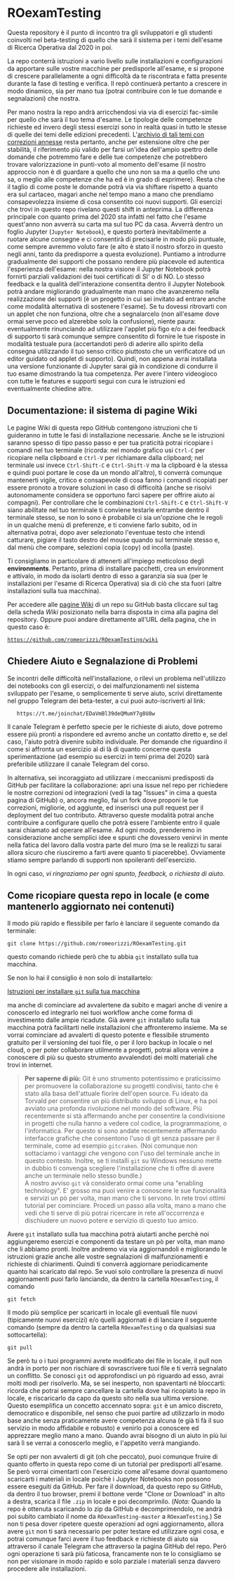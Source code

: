 # ROexamTesting

Questa repository è il punto di incontro tra gli sviluppatori e gli studenti coinvolti nel beta-testing di quello che sarà il sistema per i temi dell'esame di Ricerca Operativa dal 2020 in poi.

La repo conterrà istruzioni a vario livello sulle installazioni e configurazioni da apportare sulle vostre macchine per predisporle all'esame, e si propone di crescere parallelamente a ogni difficoltà da te riscontrata e fatta presente
durante la fase di testing e verifica.
Il repò continuerà pertanto a crescere in modo dinamico, sia per mano tua (potrai contribuire con le tue domande e segnalazioni) che nostra.

Per mano nostra la repo andrà arricchendosi via via di esercizi fac-simile per quello che sarà il tuo tema d'esame.
Le tipologie delle competenze richieste ed invero degli stessi esercizi sono in realtà quasi in tutto le stesse di quelle dei temi delle edizioni precedenti.
L'[archivio di tali temi con correzioni annesse](http://profs.sci.univr.it/~rrizzi/classes/RO/info_esami/)
resta pertanto, anche per estensione oltre che per stabilità, il riferimento più valido per farsi un'idea dell'ampio spettro delle domande che potremmo fare e delle tue competenze che potrebbero trovare valorizzazione in punti-voto al momento dell'esame (il nostro approccio non è di guardare a quello che uno non sa ma a quello che uno sa, o meglio alle competenze che ha ed è in grado di esprimere).
Resta che il taglio di come poste le domande potrà via via shiftare rispetto a quanto era sul cartaceo, magari anche nel tempo mano a mano che prendiamo consapevolezza insieme di cosa consentito coi nuovi supporti.
Gli esercizi che trovi in questo repo rivelano questi shift in anteprima.
La differenza principale con quanto prima del 2020 sta infatti nel fatto che l'esame quest'anno non avverrà su carta ma sul tuo PC da casa.
Avverrà dentro un foglio Jupyter (`Jupyter Notebook`), e questo porterà inevitabilmente a ruotare alcune consegne e ci consentirà di precisarle in modo più puntuale, come sempre avremmo voluto fare (e alto è stato il nostro sforzo in questo negli anni, tanto da predisporre a questa evoluzione). Puntiamo a introdurre gradualmente dei supporti che possano rendere più piacevole ed autentica l'esperienza dell'esame:
nella nostra visione il Jupyter Notebook potrà fornirti parziali validazioni dei tuoi certificati di SI' o di NO. Lo stesso feedback e la qualità dell'interazione consentita dentro il Jupyter Notebook potrà andare migliorando gradualmente
man mano che avanzeremo nella realizzazione dei supporti (è un progetto in cui sei invitato ad entrare anche come modalità alternativa di sostenere l'esame).
Se tu dovessi ritrovarti con un applet che non funziona, oltre che a segnalarcelo (non all'esame dove ormai serve poco ed alzerebbe solo la confusione), niente paura:
eventualmente rinunciando ad utilizzare l'applet più figo e/o a dei feedback
di supporto ti sarà comunque sempre consentito di fornire le tue risposte in modalità testuale pura (accertandoti però di aderire allo spirito della consegna utilizzando il tuo senso critico piuttosto che un verificatore od un editor guidato od applet di supporto). Quindi, non appena avrai installata una versione funzionante di Jupyter sarai già in condizione di condurre il tuo esame dimostrando la tua competenza. Per avere l'intero videogioco con tutte le features e supporti segui con cura le istruzioni ed eventualmente chiedine altre.



## Documentazione: il sistema di pagine Wiki

Le pagine Wiki di questa repo GitHub contengono istruzioni che ti guideranno in tutte le fasi di installazione necessarie.
Anche se le istruzioni saranno spesso di tipo passo passo e per tua praticità potrai ricopiare i comandi nel tuo terminale (ricorda: nel mondo grafico usi `Ctrl-C` per ricopiare nella clipboard e `Ctrl-V` per richiamare dalla clipboard; nel terminale usi invece `Ctrl-Shift-C` e `Ctrl-Shift-V` ma la clipboard è la stessa e quindi puoi portare le cose da un mondo all'altro), ti converrà comunque mantenerti vigile, critico e consapevole di cosa fanno i comandi ricopiati per essere pronoto a trovare soluzioni in caso di difficoltà (anche se risolvi autonomamente considera se opportuno farci sapere per offrire aiuto ai compagni).
Per controllare che le combinazioni `Ctrl-Shift-C` e `Ctrl-Shift-V` siano abilitate nel tuo terminale ti conviene testarle entrambe dentro il terminale stesso, se non lo sono è probabile ci sia un'opzione che le regoli in un qualche menù di preferenze, e ti conviene farlo subito, od in alternativa potrai, dopo aver selezionato l'eventuae testo che intendi catturare, pigiare il tasto destro del mouse quando sul terminale stesso e, dal menù che compare, selezioni copia (copy) od incolla (paste).

Ti consigliamo in particolare di attenerti all'impiego meticoloso degli __environments__.
Pertanto, prima di installare pacchetti, crea un environment e attivalo, in modo da isolarti dentro di esso a garanzia sia sua
(per le installazioni per l'esame di Ricerca Operativa) sia di ciò che sta fuori (altre installazioni sulla tua macchina).

Per accedere alle [pagine Wiki](https://github.com/romeorizzi/ROexamTesting/wiki) di un repo su GitHub basta cliccare sul tag della scheda _Wiki_ posizionato nella barra disposta in cima alla pagina del repository.
Oppure puoi andare direttamente all'URL della pagina, che in questo caso è:

[`https://github.com/romeorizzi/ROexamTesting/wiki`](https://github.com/romeorizzi/ROexamTesting/wiki)
 

## Chiedere Aiuto e Segnalazione di Problemi

Se incontri delle difficoltà nell'installazione, o rilevi un problema nell'utilizzo dei notebooks con gli esercizi,
o dei malfunzionamenti nel sistema sviluppato per l'esame,
o semplicemente ti serve aiuto,
scrivi direttamente nel gruppo Telegram dei beta-tester,
a cui puoi auto-iscriverti al link:

```
   https://t.me/joinchat/EDaVmBl39deQMumY7g8U8w
```

Il canale Telegram è perfetto specie per le richieste di aiuto,
dove potremo essere più pronti a rispondere ed avremo anche un contatto diretto e, se del caso, l'aiuto potrà divenire subito individuale.
Per domande che riguardino il come si affronta un esercizio al di là di quanto concerne questa sperimentazione (ad esempio su esercizi in temi prima del 2020)
sarà preferibile utilizzare il canale Telegram del corso.

In alternativa, sei incoraggiato ad utilizzare i meccanismi predisposti da GitHub per facilitare la collaborazione:
   apri una issue nel repo per richiedere le nostre correzioni od integrazioni (vedi la tag "Issues" in cima a questa pagina di GitHub) o,
   ancora meglio, fai un fork dove proponi le tue correzioni, migliorie, od aggiunte, ed inserisci una pull request per il deployment del tuo contributo.
   Attraverso queste modalità potrai anche contribuire a configurare quello che potrà essere l'ambiente entro il quale sarai chiamato ad operare all'esame.
   Ad ogni modo, prenderemo in considerazione anche semplici idee e spunti che dovessero venirvi in mente nella fatica del lavoro dalla vostra parte del muro (ma se le realizzi tu sarai allora sicuro che riusciremo a farti avere quanto ti piacerebbe). Ovviamente stiamo sempre parlando di supporti non spoileranti dell'esercizio.

In ogni caso, _vi ringraziamo per ogni spunto, feedback, o richiesta di aiuto_.


## Come ricopiare questa repo in locale (e come mantenerlo aggiornato nei contenuti)

<a name="ricopiaInLocale">Il modo più rapido e flessibile</a>
    per farlo è lanciare il seguente comando da terminale:
```
git clone https://github.com/romeorizzi/ROexamTesting.git
```
questo comando richiede però che tu abbia `git` installato sulla tua macchina.

Se non lo hai il consiglio è non solo di installartelo:


[Istruzioni per installare `git` sulla tua macchina](https://www.html.it/pag/53180/installazione-di-git/)

ma anche di cominciare ad avvalertene da subito e magari anche di venire a conoscerlo ed integrarlo nei tuoi workflow anche come forma di investimento dalle ampie ricadute. Già avere `git` installato sulla tua macchina potrà facilitarti nelle installazioni che affronteremo insieme. Ma se vorrai cominciare ad avvalerti di questo potente e flessibile strumento gratuito per il versioning dei tuoi file, o per il loro backup in locale o nel cloud, o per poter collaborare utilmente a progetti, potrai allora venire a conoscere di più su questo strumento avvalendoti dei molti materiali che trovi in internet.

> **Per saperne di più:** Git è uno strumento potentissimo e praticissimo per promuovere la collaborazione su progetti condivisi, tanto che è stato alla basa dell'attuale fiorire dell'open source. Fu ideato da Torvald per consentire un più distribuito sviluppo di Linux, e ha poi avviato una profonda rivoluzione nel mondo del software. Più recentemente si stà affermando anche per consentire la condivisione in progetti che nulla hanno a vedere col codice, la programmazione, o l'informatica. Per questo si sono andate recentemente affermando interfacce grafiche che consentono l'uso di git senza passare per il terminale, come ad esempio `gitcraken`. (Noi comunque non sottaciamo i vantaggi che vengono con l'uso del terminale anche in questo contesto. Inoltre, se ti installi `git` su Windows nessuno mette in dubbio ti convenga scegliere l'installazione che ti offre di avere anche un terminale nello stesso bundle.) <br>A nostro avviso `git` và considerato ormai come una "enabling technology". E' grosso ma puoi venire a conoscere le sue funzionalità e servizi un pò per volta, man mano che ti servono. In rete trovi ottimi tutorial per cominciare. Procedi un passo alla volta, mano a mano che vedi che ti serve di più potrai ricercare in rete all'occorrenza e dischiudere un nuovo potere e servizio di questo tuo amico.

Avere `git` installato sulla tua macchina potrà aiutarti anche perchè noi aggiungeremo esercizi e componenti da testare un pò per volta, man mano che li abbiamo pronti. Inoltre andremo via via aggiornandoli e migliorando le istruzioni grazie anche alle vostre segnalazioni di malfunzionamenti e richieste di chiarimenti.
Quindi ti converrà aggiornare periodicamente quanto hai scaricato dal repo.
Se vuoi solo controllare la presenza di nuovi aggiornamenti puoi farlo lanciando, da dentro la cartella `ROexamTesting`, il comando

```
git fetch
```

Il modo più semplice per scaricarti in locale gli eventuali file nuovi (tipicamente nuovi esercizi) e/o quelli aggiornati è di lanciare il seguente comando (sempre da dentro la cartella `ROexamTesting` o da qualsiasi sua sottocartella):

```
git pull
```

Se però tu o i tuoi programmi avrete modificato dei file in locale, il pull non andrà in porto per non rischiare di sovrascrivere tuoi file e ti verrà segnalato un conflitto. Se conosci `git` od approfondisci un pò riguardo ad esso, avrai molti modi per risolverlo.
Ma, se sei inesperto, non spaventarti né bloccarti:
ricorda che potrai sempre cancellare la cartella dove hai ricopiato la repo in locale, e riscaricarlo da capo da questo sito nella sua ultima versione.
Questo esemplifica un concetto accennato sopra: `git` è un amico discreto, democratico e disponibile,
nel senso che puoi partire ad utilizzarlo in modo base anche senza praticamente avere competenza alcuna (e già ti fà il suo servizio in modo affidabile e robusto) e venirlo poi a conoscere ed apprezzare meglio mano a mano. Quando avrai bisogno di un aiuto in più lui sarà lì se verrai a conoscerlo meglio, e l'appetito verrà mangiando.


Se opti per non avvalerti di git (oh che peccato), puoi comunque fruire
di quanto offerto in questa repo come di un tutorial per predisporti all'esame.
Se però vorrai cimentarti con l'esercizio come all'esame dovrai quantomeno scaricarti i materiali in locale poichè i Jupyter Notebooks non possono essere eseguiti da GitHub.
Per fare il download, da questo repo su GitHub, da dentro il tuo browser, premi il bottone verde "Clone or Download" in alto a destra, scarica il file `.zip` in locale e poi decomprimilo. (_Nota:_ Quando la repo è ottenuta scaricando lo zip da GitHub e decomprimendolo, ne andrà poi subito cambiato il nome da `ROexamTesting-master` a `ROexamTesting`.)
Se non ti pesa dover ripetere queste operazioni ad ogni aggiornamento, allora avere `git` non ti sarà necessario per poter testare ed utilizzare ogni cosa, e potrai comunque farci avere il tuo feedback e richieste di aiuto
sia attraverso il canale Telegram che attraverso la pagina GitHub del repo.
Però ogni operazione ti sarà più faticosa, francamente non te lo consigliamo se non per visionare in modo rapido e solo parziale i materiali senza davvero procedere alle installazioni.


